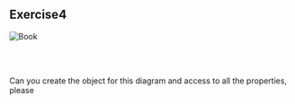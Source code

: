 ## Exercise4

![Book](https://github.com/Laknonglak/JSD5-WEB-JS2-Exercise4/assets/67027761/c9ae93c3-afc7-42e6-9b98-450adb0f1d43)

<br>
<br>

Can you create the object for this diagram and access to all the properties, please 
